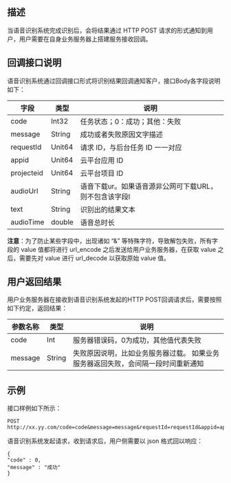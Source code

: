 
##  描述
当语音识别系统完成识别后，会将结果通过 HTTP POST 请求的形式通知到用户，用户需要在自身业务服务器上搭建服务接收回调。

##  回调接口说明

语音识别系统通过回调接口形式将识别结果回调通知客户，接口Body各字段说明如下：

| 字段         |    类型          | 说明      | 
| ------------- | ------------- | ---------- |
| code | Int32 | 任务状态；0：成功；其他：失败 | 
| message |String | 成功或者失败原因文字描述 | 
| requestId | Unit64 | 请求 ID，与后台任务 ID 一一对应 | 
| appid | Unit64 | 云平台应用 ID |
| projecteid |  Unit64 | 云平台项目 ID |
| audioUrl |  String | 语音下载ur。如果语音源非公网可下载URL，则不包含该字段l |
| text |  String | 识别出的结果文本 |
| audioTime |  double | 语音总时长 |

**注意**：为了防止某些字段中，出现诸如 “&” 等特殊字符，导致解包失败，所有字段的 value 值都将进行 url_encode 之后发送给用户业务服务器，在获取 value 之后，需要先对 value 进行 url_decode 以获取原始 value 值。

##  用户返回结果

用户业务服务器在接收到语音识别系统发起的HTTP POST回调请求后，需要按照如下约定，返回结果：

|   参数名称  | 类型    | 说明      |
| --- | --- | --- |
| code    |   Int   |  服务器错误码，0为成功，其他值代表失败   |
| message     |  String    |   失败原因说明，比如业务服务器过载。 如果业务服务器返回失败，会间隔一段时间重新通知  |


##  示例
接口样例如下所示：
```
POST http://xx.yy.com/code=code&message=message&requestId=requestId&appid=appid&projectid=projectid&audioUrl=audioUrl&text=text&audioTime=audioTime
```
语音识别系统发起请求，收到请求后，用户侧需要以 json 格式回以响应：
```
{
"code" : 0,
"message" : "成功"
}
```





